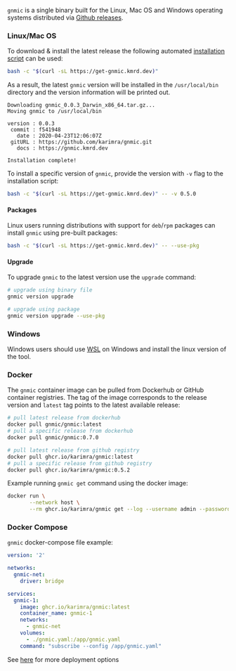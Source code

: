 `gnmic` is a single binary built for the Linux, Mac OS and Windows operating systems distributed via [Github releases](https://github.com/karimra/gnmic/releases).

### Linux/Mac OS

To download & install the latest release the following automated [installation script](https://github.com/karimra/gnmic/blob/main/install.sh) can be used:

```bash
bash -c "$(curl -sL https://get-gnmic.kmrd.dev)"
```

As a result, the latest `gnmic` version will be installed in the `/usr/local/bin` directory and the version information will be printed out.

```text
Downloading gnmic_0.0.3_Darwin_x86_64.tar.gz...
Moving gnmic to /usr/local/bin

version : 0.0.3
 commit : f541948
   date : 2020-04-23T12:06:07Z
 gitURL : https://github.com/karimra/gnmic.git
   docs : https://gnmic.kmrd.dev

Installation complete!
```

To install a specific version of `gnmic`, provide the version with `-v` flag to the installation script:
```bash
bash -c "$(curl -sL https://get-gnmic.kmrd.dev)" -- -v 0.5.0
```

#### Packages

Linux users running distributions with support for `deb`/`rpm` packages can install `gnmic` using pre-built packages:

```bash
bash -c "$(curl -sL https://get-gnmic.kmrd.dev)" -- --use-pkg
```

#### Upgrade

To upgrade `gnmic` to the latest version use the `upgrade` command:

```bash
# upgrade using binary file
gnmic version upgrade

# upgrade using package
gnmic version upgrade --use-pkg
```

### Windows

Windows users should use [WSL](https://en.wikipedia.org/wiki/Windows_Subsystem_for_Linux) on Windows and install the linux version of the tool.

### Docker

The `gnmic` container image can be pulled from Dockerhub or GitHub container registries. The tag of the image corresponds to the release version and `latest` tag points to the latest available release:

```bash
# pull latest release from dockerhub
docker pull gnmic/gnmic:latest
# pull a specific release from dockerhub
docker pull gnmic/gnmic:0.7.0

# pull latest release from github registry
docker pull ghcr.io/karimra/gnmic:latest
# pull a specific release from github registry
docker pull ghcr.io/karimra/gnmic:0.5.2
```

Example running `gnmic get` command using the docker image:
```bash
docker run \
       --network host \
       --rm ghcr.io/karimra/gnmic get --log --username admin --password admin --insecure --address router1.local --path /interfaces
```

### Docker Compose

`gnmic` docker-compose file example:

```yaml
version: '2'

networks:
  gnmic-net:
    driver: bridge

services:
  gnmic-1:
    image: ghcr.io/karimra/gnmic:latest
    container_name: gnmic-1
    networks:
      - gnmic-net
    volumes:
      - ./gnmic.yaml:/app/gnmic.yaml
    command: "subscribe --config /app/gnmic.yaml"
```

See [here](deployments/deployments_intro.md) for more deployment options
